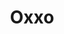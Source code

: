 ---
title: "Oxxo"
url: /tulum/oxxo-calle-av-tulum-con-calle-3-norte-mza-4-lote-5/
shop: comodidad
---